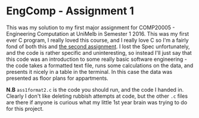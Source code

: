# EngComp - Assignment 1
This was my solution to my first major assignment for COMP20005 - Engineering Computation at UniMelb in Semester 1 2016. This was my first ever C program, I really loved this course, and I really love C so I'm a fairly fond of both this and [the second assignment](https://github.com/Rogimus/EngComp---Assignment-2). I lost the Spec unfortunately, and the code is rather specific and uninteresting, so instead I'll just say that this code was an introduction to some really basic software engineering - the code takes a formatted text file, runs some calculations on the data, and presents it nicely in a table in the terminal. In this case the data was presented as floor plans for appartments.

**N.B** `ass1format2.c` is the code you should run, and the code I handed in. Clearly I don't like deleting rubbish attempts at code, but the other `.c` files are there if anyone is curious what my little 1st year brain was trying to do for this project.
